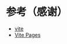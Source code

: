 # 参考（感谢）
- [vite](https://github.com/vitejs/vite)
- [Vite Pages](https://github.com/vitejs/vite-plugin-react-pages)